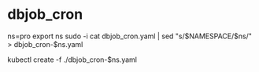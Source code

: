 # dbjob_cron

ns=pro
export ns
sudo -i
cat dbjob_cron.yaml | sed "s/\$NAMESPACE/$ns/" > dbjob_cron-$ns.yaml

kubectl create -f ./dbjob_cron-$ns.yaml


